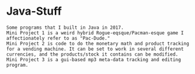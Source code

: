 # Java-Stuff
	Some programs that I built in Java in 2017.
	Mini Project 1 is a weird hybrid Rogue-eqsque/Pacman-esque game I affectionately refer to as "Pac-Dude." 
	Mini Project 2 is code to do the monetary math and product tracking for a vending machine. It can be set to work in several different currencies, and the products/stock it contains can be modified.
	Mini Project 3 is a gui-based mp3 meta-data tracking and editing program.
